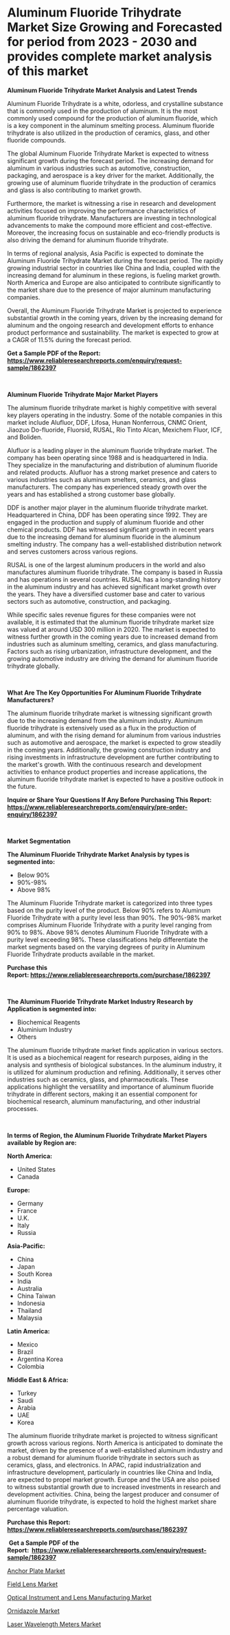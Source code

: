 <p><h1>Aluminum Fluoride Trihydrate Market Size Growing and Forecasted for period from 2023 - 2030 and provides complete market analysis of this market</h1></p><p><strong>Aluminum Fluoride Trihydrate Market Analysis and Latest Trends</strong></p>
<p><p>Aluminum Fluoride Trihydrate is a white, odorless, and crystalline substance that is commonly used in the production of aluminum. It is the most commonly used compound for the production of aluminum fluoride, which is a key component in the aluminum smelting process. Aluminum fluoride trihydrate is also utilized in the production of ceramics, glass, and other fluoride compounds.</p><p>The global Aluminum Fluoride Trihydrate Market is expected to witness significant growth during the forecast period. The increasing demand for aluminum in various industries such as automotive, construction, packaging, and aerospace is a key driver for the market. Additionally, the growing use of aluminum fluoride trihydrate in the production of ceramics and glass is also contributing to market growth.</p><p>Furthermore, the market is witnessing a rise in research and development activities focused on improving the performance characteristics of aluminum fluoride trihydrate. Manufacturers are investing in technological advancements to make the compound more efficient and cost-effective. Moreover, the increasing focus on sustainable and eco-friendly products is also driving the demand for aluminum fluoride trihydrate.</p><p>In terms of regional analysis, Asia Pacific is expected to dominate the Aluminum Fluoride Trihydrate Market during the forecast period. The rapidly growing industrial sector in countries like China and India, coupled with the increasing demand for aluminum in these regions, is fueling market growth. North America and Europe are also anticipated to contribute significantly to the market share due to the presence of major aluminum manufacturing companies.</p><p>Overall, the Aluminum Fluoride Trihydrate Market is projected to experience substantial growth in the coming years, driven by the increasing demand for aluminum and the ongoing research and development efforts to enhance product performance and sustainability. The market is expected to grow at a CAGR of 11.5% during the forecast period.</p></p>
<p><strong>Get a Sample PDF of the Report:&nbsp; <a href="https://www.reliableresearchreports.com/enquiry/request-sample/1862397">https://www.reliableresearchreports.com/enquiry/request-sample/1862397</a></strong></p>
<p>&nbsp;</p>
<p><strong>Aluminum Fluoride Trihydrate Major Market Players</strong></p>
<p><p>The aluminum fluoride trihydrate market is highly competitive with several key players operating in the industry. Some of the notable companies in this market include Alufluor, DDF, Lifosa, Hunan Nonferrous, CNMC Orient, Jiaozuo Do-fluoride, Fluorsid, RUSAL, Rio Tinto Alcan, Mexichem Fluor, ICF, and Boliden. </p><p>Alufluor is a leading player in the aluminum fluoride trihydrate market. The company has been operating since 1988 and is headquartered in India. They specialize in the manufacturing and distribution of aluminum fluoride and related products. Alufluor has a strong market presence and caters to various industries such as aluminum smelters, ceramics, and glass manufacturers. The company has experienced steady growth over the years and has established a strong customer base globally.</p><p>DDF is another major player in the aluminum fluoride trihydrate market. Headquartered in China, DDF has been operating since 1992. They are engaged in the production and supply of aluminum fluoride and other chemical products. DDF has witnessed significant growth in recent years due to the increasing demand for aluminum fluoride in the aluminum smelting industry. The company has a well-established distribution network and serves customers across various regions.</p><p>RUSAL is one of the largest aluminum producers in the world and also manufactures aluminum fluoride trihydrate. The company is based in Russia and has operations in several countries. RUSAL has a long-standing history in the aluminum industry and has achieved significant market growth over the years. They have a diversified customer base and cater to various sectors such as automotive, construction, and packaging.</p><p>While specific sales revenue figures for these companies were not available, it is estimated that the aluminum fluoride trihydrate market size was valued at around USD 300 million in 2020. The market is expected to witness further growth in the coming years due to increased demand from industries such as aluminum smelting, ceramics, and glass manufacturing. Factors such as rising urbanization, infrastructure development, and the growing automotive industry are driving the demand for aluminum fluoride trihydrate globally.</p></p>
<p>&nbsp;</p>
<p><strong>What Are The Key Opportunities For Aluminum Fluoride Trihydrate Manufacturers?</strong></p>
<p><p>The aluminum fluoride trihydrate market is witnessing significant growth due to the increasing demand from the aluminum industry. Aluminum fluoride trihydrate is extensively used as a flux in the production of aluminum, and with the rising demand for aluminum from various industries such as automotive and aerospace, the market is expected to grow steadily in the coming years. Additionally, the growing construction industry and rising investments in infrastructure development are further contributing to the market's growth. With the continuous research and development activities to enhance product properties and increase applications, the aluminum fluoride trihydrate market is expected to have a positive outlook in the future.</p></p>
<p><strong>Inquire or Share Your Questions If Any Before Purchasing This Report: <a href="https://www.reliableresearchreports.com/enquiry/pre-order-enquiry/1862397">https://www.reliableresearchreports.com/enquiry/pre-order-enquiry/1862397</a></strong></p>
<p>&nbsp;</p>
<p><strong>Market Segmentation</strong></p>
<p><strong>The Aluminum Fluoride Trihydrate Market Analysis by types is segmented into:</strong></p>
<p><ul><li>Below 90%</li><li>90%-98%</li><li>Above 98%</li></ul></p>
<p><p>The Aluminum Fluoride Trihydrate market is categorized into three types based on the purity level of the product. Below 90% refers to Aluminum Fluoride Trihydrate with a purity level less than 90%. The 90%-98% market comprises Aluminum Fluoride Trihydrate with a purity level ranging from 90% to 98%. Above 98% denotes Aluminum Fluoride Trihydrate with a purity level exceeding 98%. These classifications help differentiate the market segments based on the varying degrees of purity in Aluminum Fluoride Trihydrate products available in the market.</p></p>
<p><strong>Purchase this Report:&nbsp;<a href="https://www.reliableresearchreports.com/purchase/1862397">https://www.reliableresearchreports.com/purchase/1862397</a></strong></p>
<p>&nbsp;</p>
<p><strong>The Aluminum Fluoride Trihydrate Market Industry Research by Application is segmented into:</strong></p>
<p><ul><li>Biochemical Reagents</li><li>Aluminium Industry</li><li>Others</li></ul></p>
<p><p>The aluminum fluoride trihydrate market finds application in various sectors. It is used as a biochemical reagent for research purposes, aiding in the analysis and synthesis of biological substances. In the aluminum industry, it is utilized for aluminum production and refining. Additionally, it serves other industries such as ceramics, glass, and pharmaceuticals. These applications highlight the versatility and importance of aluminum fluoride trihydrate in different sectors, making it an essential component for biochemical research, aluminum manufacturing, and other industrial processes.</p></p>
<p>&nbsp;</p>
<p><strong>In terms of Region, the Aluminum Fluoride Trihydrate Market Players available by Region are:</strong></p>
<p>
    <p> <strong> North America: </strong>
        <ul>
            <li>United States</li>
            <li>Canada</li>
        </ul>
        </p> 
    <p> <strong> Europe: </strong>
        <ul>
            <li>Germany</li>
            <li>France</li>
            <li>U.K.</li>
            <li>Italy</li>
            <li>Russia</li>
        </ul>
        </p> 
    <p> <strong> Asia-Pacific: </strong>
        <ul>
            <li>China</li>
            <li>Japan</li>
            <li>South Korea</li>
            <li>India</li>
            <li>Australia</li>
            <li>China Taiwan</li>
            <li>Indonesia</li>
            <li>Thailand</li>
            <li>Malaysia</li>
        </ul>
        </p> 
    <p> <strong> Latin America: </strong>
        <ul>
            <li>Mexico</li>
            <li>Brazil</li>
            <li>Argentina Korea</li>
            <li>Colombia</li>
        </ul>
        </p> 
    <p> <strong> Middle East & Africa: </strong>
        <ul>
            <li>Turkey</li>
            <li>Saudi</li>
            <li>Arabia</li>
            <li>UAE</li>
            <li>Korea</li>
        </ul>
    </p>
    </p>
<p><p>The aluminum fluoride trihydrate market is projected to witness significant growth across various regions. North America is anticipated to dominate the market, driven by the presence of a well-established aluminum industry and a robust demand for aluminum fluoride trihydrate in sectors such as ceramics, glass, and electronics. In APAC, rapid industrialization and infrastructure development, particularly in countries like China and India, are expected to propel market growth. Europe and the USA are also poised to witness substantial growth due to increased investments in research and development activities. China, being the largest producer and consumer of aluminum fluoride trihydrate, is expected to hold the highest market share percentage valuation.</p></p>
<p><strong>Purchase this Report: <a href="https://www.reliableresearchreports.com/purchase/1862397">https://www.reliableresearchreports.com/purchase/1862397</a></strong></p>
<p>&nbsp;<strong>Get a Sample PDF of the Report:&nbsp;&nbsp;<a href="https://www.reliableresearchreports.com/enquiry/request-sample/1862397">https://www.reliableresearchreports.com/enquiry/request-sample/1862397</a></strong></p>
<p><strong></strong></p>
<p><p><a href="https://medium.com/@vrahul.reportprime/anchor-plate-market-size-cagr-trends-2024-2030-7487a791b32a">Anchor Plate Market</a></p><p><a href="https://medium.com/@luispacocha/field-lens-market-report-reveals-the-latest-trends-and-growth-opportunities-of-this-market-981d75dadd3e">Field Lens Market</a></p><p><a href="https://medium.com/@krishna_35021/analyzing-optical-instrument-and-lens-manufacturing-market-global-industry-perspective-and-5cab4d66255e">Optical Instrument and Lens Manufacturing Market</a></p><p><a href="https://github.com/amonskiyk/Market-Research-Report-List-1/blob/main/ornidazole-market.md">Ornidazole Market</a></p><p><a href="https://medium.com/@yvettelesch/laser-wavelength-meters-market-report-reveals-the-latest-trends-and-growth-opportunities-of-this-c66ca505d2dd">Laser Wavelength Meters Market</a></p></p>